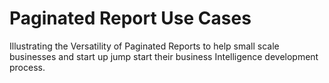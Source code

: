 # Paginated Report Use Cases
Illustrating the Versatility of Paginated Reports to help small scale businesses and start up jump start their business Intelligence development process.
